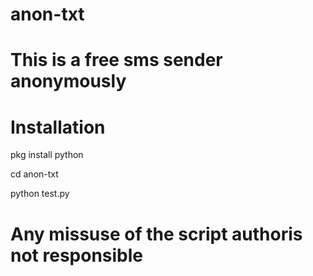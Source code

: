 # anon-txt

# This is a free sms sender anonymously 

# Installation 

pkg install python 

cd anon-txt

python test.py

# Any missuse of the script authoris not responsible 
